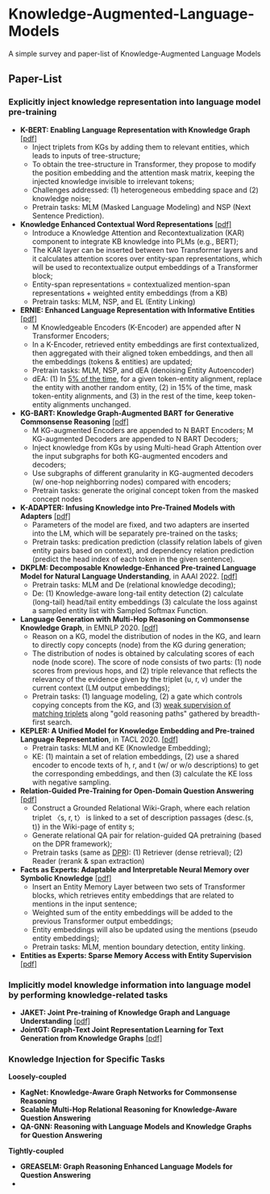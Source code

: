 # Knowledge-Augmented-Language-Models
A simple survey and paper-list of Knowledge-Augmented Language Models

## Paper-List
### Explicitly inject knowledge representation into language model pre-training
- **K-BERT: Enabling Language Representation with Knowledge Graph** [[pdf]](https://arxiv.org/pdf/1909.07606.pdf)
  - Inject triplets from KGs by adding them to relevant entities, which leads to inputs of tree-structure;
  - To obtain the tree-structure in Transformer, they propose to modify the position embedding and the attention mask matrix, keeping the injected knowledge invisible to irrelevant tokens;
  - Challenges addressed: (1) heterogeneous embedding space and (2) knowledge noise;
  - Pretrain tasks: MLM (Masked Language Modeling) and NSP (Next Sentence Prediction).
- **Knowledge Enhanced Contextual Word Representations** [[pdf]](https://arxiv.org/pdf/1909.04164.pdf)
  - Introduce a Knowledge Attention and Recontextualization (KAR) component to integrate KB knowledge into PLMs (e.g., BERT);
  - The KAR layer can be inserted between two Transformer layers and it calculates attention scores over entity-span representations, which will be used to recontextualize output embeddings of a Transformer block;
  - Entity-span representations = contextualized mention-span representations + weighted entity embeddings (from a KB)
  - Pretrain tasks: MLM, NSP, and EL (Entity Linking)
- **ERNIE: Enhanced Language Representation with Informative Entities** [[pdf]](https://arxiv.org/pdf/1905.07129v3/n)
  - M Knowledgeable Encoders (K-Encoder) are appended after N Transformer Encoders;
  - In a K-Encoder, retrieved entity embeddings are first contextualized, then aggregated with their aligned token embeddings, and then all the embeddings (tokens & entities) are updated;
  - Pretrain tasks: MLM, NSP, and dEA (denoising Entity Autoencoder)
  - dEA: (1) In [5% of the time](https://github.com/thunlp/ERNIE/blob/eee03e37c0c81e3d4b3bbe6dd4774da58f571453/code/run_pretrain.py#L225C35-L225C35), for a given token-entity alignment, replace the entity with another random entity, (2) in 15% of the time, mask token-entity alignments, and (3) in the rest of the time, keep token-entity alignments unchanged.
- **KG-BART: Knowledge Graph-Augmented BART for Generative Commonsense Reasoning** [[pdf]](https://arxiv.org/pdf/2009.12677.pdf)
  - M KG-augmented Encoders are appended to N BART Encoders; M KG-augmented Decoders are appended to N BART Decoders;
  - Inject knowledge from KGs by using Multi-head Graph Attention over the input subgraphs for both KG-augmented encoders and decoders;
  - Use subgraphs of different granularity in KG-augmented decoders (w/ one-hop neighborring nodes) compared with encoders;
  - Pretrain tasks: generate the original concept token from the masked concept nodes
- **K-ADAPTER: Infusing Knowledge into Pre-Trained Models with Adapters** [[pdf]](https://arxiv.org/pdf/2002.01808.pdf)
  - Parameters of the model are fixed, and two adapters are inserted into the LM, which will be separately pre-trained on the tasks;
  - Pretrain tasks: predication prediction (classify relation labels of given entity pairs based on context), and dependency relation prediction (predict the head index of each token in the given sentence).
- **DKPLM: Decomposable Knowledge-Enhanced Pre-trained Language Model for Natural Language Understanding**, in AAAI 2022. [[pdf]](https://arxiv.org/pdf/2112.01047.pdf)
  - Pretrain tasks: MLM and De (relational knowledge decoding);
  - De: (1) Knowledge-aware long-tail entity detection (2) calculate (long-tail) head/tail entity embeddings (3) calculate the loss against a sampled entity list with Sampled Softmax Function.
- **Language Generation with Multi-Hop Reasoning on Commonsense Knowledge Graph**, in EMNLP 2020. [[pdf]](https://arxiv.org/pdf/2009.11692.pdf)
  - Reason on a KG, model the distribution of nodes in the KG, and learn to directly copy concepts (node) from the KG during generation;
  - The distribution of nodes is obtained by calculating scores of each node (node score). The score of node consists of two parts: (1) node scores from previous hops, and (2) triple relevance that reflects the relevancy of the evidence given by the triplet (u, r, v) under the current context (LM output embeddings);
  - Pretrain tasks: (1) language modeling, (2) a gate which controls copying concepts from the KG, and (3) [weak supervision of matching triplets](https://github.com/cdjhz/multigen/blob/728ef720ac44986beadee8d845debe5d37a3d966/scripts/modeling_gpt2.py#L946) along "gold reasoning paths" gathered by breadth-first search.
- **KEPLER: A Unified Model for Knowledge Embedding and Pre-trained Language Representation**, in TACL 2020. [[pdf]](https://arxiv.org/pdf/1911.06136.pdf)
  - Pretrain tasks: MLM and KE (Knowledge Embedding);
  - KE: (1) maintain a set of relation embeddings, (2) use a shared encoder to encode texts of h, r, and t (w/ or w/o descriptions) to get the corresponding embeddings, and then (3) calculate the KE loss with negative sampling.
- **Relation-Guided Pre-Training for Open-Domain Question Answering** [[pdf]](https://arxiv.org/pdf/2109.10346.pdf)
  - Construct a Grounded Relational Wiki-Graph, where each relation triplet 〈s, r, t〉 is linked to a set of description passages {desc.(s, t)} in the Wiki-page of entity s;
  - Generate relational QA pair for relation-guided QA pretraining (based on the DPR framework);
  - Pretrain tasks (same as [DPR](https://github.com/facebookresearch/DPR/blob/a31212dc0a54dfa85d8bfa01e1669f149ac832b7/dpr/models/reader.py#L111)): (1) Retriever (dense retrieval); (2) Reader (rerank & span extraction)
- **Facts as Experts: Adaptable and Interpretable Neural Memory over Symbolic Knowledge** [[pdf]](https://arxiv.org/pdf/2007.00849.pdf)
  - Insert an Entity Memory Layer between two sets of Transformer blocks, which retrieves entity embeddings that are related to mentions in the input sentence;
  - Weighted sum of the entity embeddings will be added to the previous Transformer output embeddings;
  - Entity embeddings will also be updated using the mentions (pseudo entity embeddings);
  - Pretrain tasks: MLM, mention boundary detection, entity linking.
- **Entities as Experts: Sparse Memory Access with Entity Supervision** [[pdf]](https://arxiv.org/pdf/2004.07202v1.pdf)


### Implicitly model knowledge information into language model by performing knowledge-related tasks
- **JAKET: Joint Pre-training of Knowledge Graph and Language Understanding** [[pdf]](https://arxiv.org/pdf/2010.00796.pdf)
- **JointGT: Graph-Text Joint Representation Learning for Text Generation from Knowledge Graphs** [[pdf]](https://arxiv.org/pdf/2106.10502.pdf)


### Knowledge Injection for Specific Tasks
**Loosely-coupled**
- **KagNet: Knowledge-Aware Graph Networks for Commonsense Reasoning**
- **Scalable Multi-Hop Relational Reasoning for Knowledge-Aware Question Answering**
- **QA-GNN: Reasoning with Language Models and Knowledge Graphs for Question Answering**


**Tightly-coupled**
- **GREASELM: Graph Reasoning Enhanced Language Models for Question Answering**
- 
